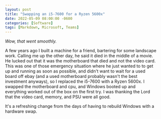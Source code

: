 ```yaml
---
layout: post
title: "Swapping an i5-7600 for a Ryzen 5600x"
date: 2022-05-09 08:00:00 -0600
categories: [Software]
tags: [Markdown, Microsoft, Teams]
---
```


*Wow, that went smoothly.*

A few years ago I built a machine for a friend, bartering for some landscape work. Calling me up the other day, he said it died in the middle of a movie. He lucked out that it was the motherboard that died and not the video card. This was one of those emergency situation where he just wanted to to get up and running as soon as possible, and didn't want to wait for a used board off ebay (and a used motherboard probably wasn't the best investment anyways), so I replaced the i5-7600 with a Ryzen 5600x. I swapped the motherboard and cpu, and Windows booted up and everything worked out of the box on the first try. I was thanking the Lord that the video card, memory, and PSU were all good.

It's a refreshing change from the days of having to rebuild Windows with a hardware swap.
